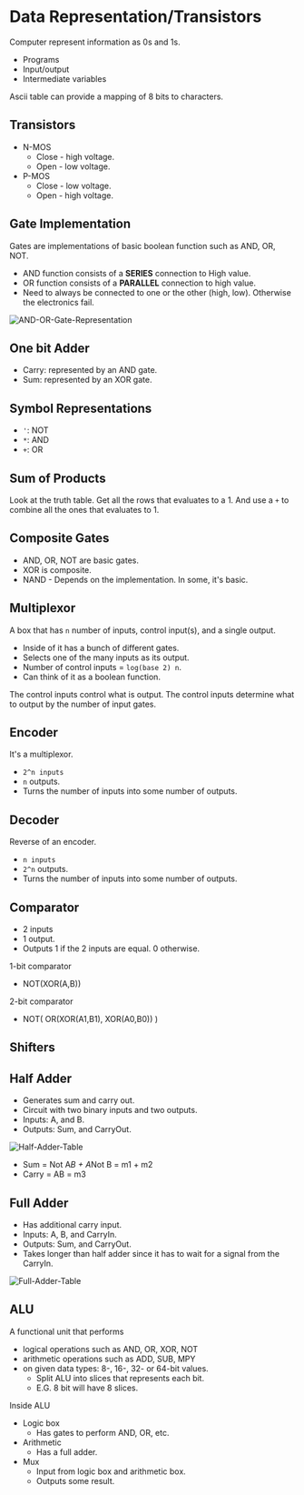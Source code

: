 # Data Representation/Transistors

Computer represent information as 0s and 1s.
* Programs
* Input/output
* Intermediate variables

Ascii table can provide a mapping of 8 bits to characters.

## Transistors

* N-MOS
  * Close - high voltage.
  * Open - low voltage.
* P-MOS
  * Close - low voltage.
  * Open - high voltage.

## Gate Implementation

Gates are implementations of basic boolean function such as AND, OR, NOT.

* AND function consists of a **SERIES** connection to High value.
* OR function consists of a **PARALLEL** connection to high value.
* Need to always be connected to one or the other (high, low). Otherwise the electronics fail.

 ![AND-OR-Gate-Representation](https://cloud.githubusercontent.com/assets/12219300/22124924/971cc57e-de46-11e6-8b81-3a03787f9aa2.png)

## One bit Adder

* Carry: represented by an AND gate.
* Sum: represented by an XOR gate.

## Symbol Representations

* `'`: NOT
* `*`: AND
* `+`: OR

## Sum of Products

Look at the truth table.
Get all the rows that evaluates to a 1.
And use a `+` to combine all the ones that evaluates to 1.

## Composite Gates

* AND, OR, NOT are basic gates.
* XOR is composite.
* NAND - Depends on the implementation. In some, it's basic.

## Multiplexor

A box that has `n` number of inputs, control input(s), and a single output.
* Inside of it has a bunch of different gates.
* Selects one of the many inputs as its output.
* Number of control inputs = `log(base 2) n`.
* Can think of it as a boolean function.

The control inputs control what is output.
The control inputs determine what to output by the number of input gates.

## Encoder

It's a multiplexor.
* `2^n inputs`
* `n` outputs.
* Turns the number of inputs into some number of outputs.

## Decoder

Reverse of an encoder.
* `n inputs`
* `2^n` outputs.
* Turns the number of inputs into some number of outputs.

## Comparator

* 2 inputs
* 1 output.
* Outputs 1 if the 2 inputs are equal. 0 otherwise.

1-bit comparator
* NOT(XOR(A,B))

2-bit comparator
* NOT( OR(XOR(A1,B1), XOR(A0,B0)) )

## Shifters

## Half Adder
* Generates sum and carry out.
* Circuit with two binary inputs and two outputs.
* Inputs: A, and B.
* Outputs: Sum, and CarryOut.

![Half-Adder-Table](https://cloud.githubusercontent.com/assets/12219300/22567703/de0be938-e945-11e6-9012-651a7fc4d7be.png)
* Sum = Not A*B + A*Not B = m1 + m2
* Carry = AB = m3

## Full Adder
* Has additional carry input.
* Inputs: A, B, and CarryIn.
* Outputs: Sum, and CarryOut.
* Takes longer than half adder since it has to wait for a signal from the CarryIn.

![Full-Adder-Table](https://cloud.githubusercontent.com/assets/12219300/22567704/de3d0f18-e945-11e6-8ed8-56dc15d938b9.png)

## ALU
A functional unit that performs
* logical operations such as AND, OR, XOR, NOT
* arithmetic operations such as ADD, SUB, MPY
* on given data types: 8-, 16-, 32- or 64-bit values.
  * Split ALU into slices that represents each bit.
  * E.G. 8 bit will have 8 slices.

Inside ALU
* Logic box
  * Has gates to perform AND, OR, etc.
* Arithmetic
  * Has a full adder.
* Mux
  * Input from logic box and arithmetic box.
  * Outputs some result.
